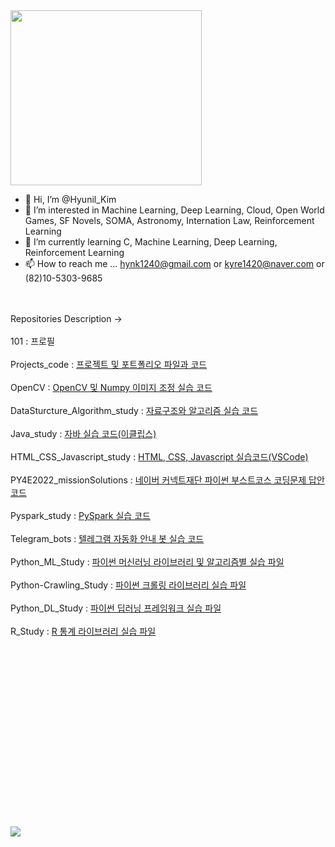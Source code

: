<img src="https://github.com/Aurna-code/101/blob/main/Enguarde_DK_Barrel_Blast_artwork.jpg" height="280" width="306">

- 👋 Hi, I’m @Hyunil_Kim
- 👀 I’m interested in Machine Learning, Deep Learning, Cloud, Open World Games, SF Novels, SOMA, Astronomy, Internation Law, Reinforcement Learning
- 🌱 I’m currently learning C, Machine Learning, Deep Learning, Reinforcement Learning
- 📫 How to reach me ... hynk1240@gmail.com or kyre1420@naver.com or (82)10-5303-9685
<br><br><br>
<!---
Aurna-code/Aurna-code is a ✨ special ✨ repository because its `README.md` (this file) appears on your my github profile.
--->

Repositories Description ->
<br><br>
101 : 프로필<br><br>
Projects_code : [프로젝트 및 포트폴리오 파일과 코드](https://github.com/Aurna-code/Projects_code)<br><br>
OpenCV : [OpenCV 및 Numpy 이미지 조정 실습 코드](https://github.com/Aurna-code/OpenCV)<br><br>
DataSturcture_Algorithm_study : [자료구조와 알고리즘 실습 코드](https://github.com/Aurna-code/DataSturcture_Algorithm_study)<br><br>
Java_study : [자바 실습 코드(이클립스)](https://github.com/Aurna-code/Java_study)<br><br>
HTML_CSS_Javascript_study : [HTML, CSS, Javascript 실습코드(VSCode)](https://github.com/Aurna-code/HTML_CSS_Javascript_study)<br><br>
PY4E2022_missionSolutions : [네이버 커넥트재단 파이썬 부스트코스 코딩문제 답안 코드](https://github.com/Aurna-code/PY4E2022_missionSolutions)<br><br>
Pyspark_study : [PySpark 실습 코드](https://github.com/Aurna-code/Pyspark_study)<br><br>
Telegram_bots : [텔레그램 자동화 안내 봇 실습 코드](https://github.com/Aurna-code/Telegram_bots)<br><br>
Python_ML_Study : [파이썬 머신러닝 라이브러리 및 알고리즘별 실습 파일](https://github.com/Aurna-code/Python_ML_Study)<br><br>
Python-Crawling_Study : [파이썬 크롤링 라이브러리 실습 파일](https://github.com/Aurna-code/Python-Crawling_Study)<br><br>
Python_DL_Study : [파이썬 딥러닝 프레임워크 실습 파일](https://github.com/Aurna-code/Python_DL_Study)<br><br>
R_Study : [R 통계 라이브러리 실습 파일](https://github.com/Aurna-code/R_Study)<br><br>
<br><br><br><br><br><br><br><br><br><br><br><br><br><br><br><br>


<img src="https://github.com/Aurna-code/101/blob/main/turtleflower.png">
